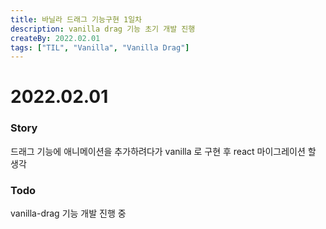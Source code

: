 ```yaml
---
title: 바닐라 드래그 기능구현 1일차
description: vanilla drag 기능 초기 개발 진행
createBy: 2022.02.01
tags: ["TIL", "Vanilla", "Vanilla Drag"]
---
```


# 2022.02.01

### Story

드래그 기능에 애니메이션을 추가하려다가 vanilla 로 구현 후 react 마이그레이션 할 생각

### Todo

vanilla-drag 기능 개발 진행 중
